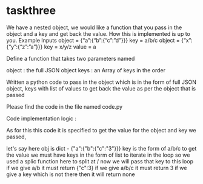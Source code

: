 # taskthree


We have a nested object, we would like a function that you pass in the object and a key and get back the value. How this is implemented is up to you. Example Inputs object = {“a”:{“b”:{“c”:”d”}}} key = a/b/c object = {“x”:{“y”:{“z”:”a”}}} key = x/y/z value = a


Define a function that takes two parameters named

  object : the full JSON object keys : an Array of keys in the order
  
Written a python code to pass in the object which is in the form of full JSON object, keys with list of values to get back the value as per the object that is passed 

Please find the code in the file named code.py

Code implementation logic : 

As for this this code it is specified to get the value for the object and key we passed,

let's say here obj is dict - {"a":{"b":{"c":"3"}}}
key is the form of a/b/c
to get the value we must have keys in the form of list to iterate in the loop
so we used a splic function here to split at /
now we will pass that key to this loop 
if we give a/b it must return {"c":3}
if we give a/b/c it must return 3
if we give a key which is not there then it will return none


